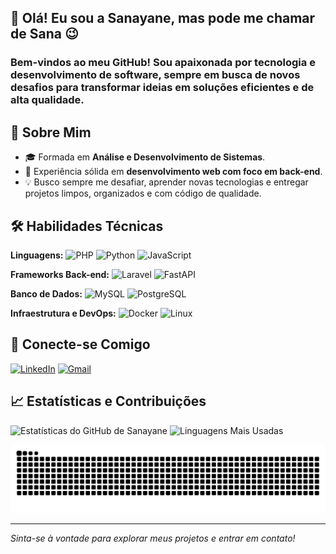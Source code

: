## 👋 Olá! Eu sou a Sanayane, mas pode me chamar de Sana 😉

### Bem-vindos ao meu GitHub! Sou apaixonada por tecnologia e desenvolvimento de software, sempre em busca de novos desafios para transformar ideias em soluções eficientes e de alta qualidade.

## 🚀 Sobre Mim

- 🎓 Formada em **Análise e Desenvolvimento de Sistemas**.
- 💼 Experiência sólida em **desenvolvimento web com foco em back-end**.
- 💡 Busco sempre me desafiar, aprender novas tecnologias e entregar projetos limpos, organizados e com código de qualidade.

## 🛠️ Habilidades Técnicas

**Linguagens:**
![PHP](https://img.shields.io/badge/PHP-777BB4?style=for-the-badge&logo=php&logoColor=white)
![Python](https://img.shields.io/badge/Python-3776AB?style=for-the-badge&logo=python&logoColor=white)
![JavaScript](https://img.shields.io/badge/JavaScript-F7DF1E?style=for-the-badge&logo=javascript&logoColor=black)

**Frameworks Back-end:** ![Laravel](https://img.shields.io/badge/Laravel-FF2D20?style=for-the-badge&logo=laravel&logoColor=white)
![FastAPI](https://img.shields.io/badge/FastAPI-009688?style=for-the-badge&logo=fastapi&logoColor=white)

**Banco de Dados:** ![MySQL](https://img.shields.io/badge/MySQL-4479A1?style=for-the-badge&logo=mysql&logoColor=white)
![PostgreSQL](https://img.shields.io/badge/PostgreSQL-4169E1?style=for-the-badge&logo=postgresql&logoColor=white)

**Infraestrutura e DevOps:** ![Docker](https://img.shields.io/badge/Docker-2496ED?style=for-the-badge&logo=docker&logoColor=white)
![Linux](https://img.shields.io/badge/Linux-FCC624?style=for-the-badge&logo=linux&logoColor=black)

## 🤝 Conecte-se Comigo
<a href="https://www.linkedin.com/in/sanayane-costa/" target="_blank"><img src="https://img.shields.io/badge/LinkedIn-0A66C2?style=for-the-badge&logo=linkedin&logoColor=white" alt="LinkedIn"></a>
<a href="mailto:sanaysouza14@gmail.com"><img src="https://img.shields.io/badge/Gmail-D14836?style=for-the-badge&logo=gmail&logoColor=white" alt="Gmail"></a>

## 📈 Estatísticas e Contribuições

![Estatísticas do GitHub de Sanayane](https://github-readme-stats.vercel.app/api?username=sanaycosta14&show_icons=true&theme=radical&include_all_commits=true&count_private=true)
![Linguagens Mais Usadas](https://github-readme-stats.vercel.app/api/top-langs/?username=sanaycosta14&layout=compact&langs_count=8&theme=radical)

<picture>
  <source media="(prefers-color-scheme: dark)" srcset="https://raw.githubusercontent.com/sanaycosta14/sanaycosta14/output/github-contribution-grid-snake-dark.svg">
  <source media="(prefers-color-scheme: dark)" srcset="https://raw.githubusercontent.com/sanaycosta14/sanaycosta14/output/github-contribution-grid-snake.svg">
  <img alt="Animação de cobra das contribuições do GitHub" src="https://raw.githubusercontent.com/sanaycosta14/sanaycosta14/output/github-contribution-grid-snake.svg">
</picture>

---
_Sinta-se à vontade para explorar meus projetos e entrar em contato!_
